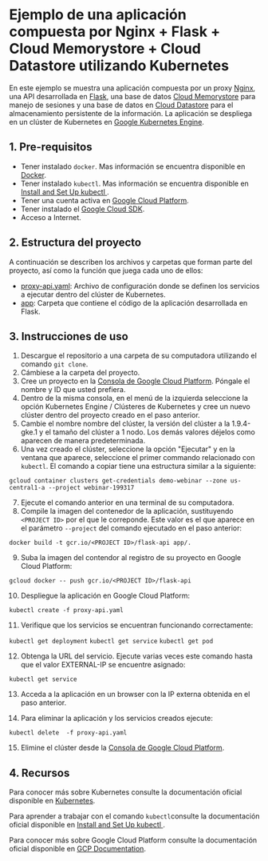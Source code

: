# Ejemplo de una aplicación compuesta por Nginx + Flask + Cloud Memorystore + Cloud Datastore utilizando Kubernetes

En este ejemplo se muestra una aplicación compuesta por un proxy [Nginx](https://nginx.org/en/), una API desarrollada en [Flask](http://flask.pocoo.org/), una base de datos [Cloud Memorystore](https://cloud.google.com/memorystore/) para manejo de sesiones y una base de datos en [Cloud Datastore](https://cloud.google.com/datastore/) para el almacenamiento persistente de la información. La aplicación se despliega en un clúster de Kubernetes en [Google Kubernetes Engine](https://cloud.google.com/kubernetes-engine/). 


## 1. Pre-requisitos

* Tener instalado `docker`. Mas información se encuentra disponible en [Docker](https://www.docker.com/community-edition).
* Tener instalado `kubectl`. Mas información se encuentra disponible en [Install and Set Up kubectl
](https://kubernetes.io/docs/tasks/tools/install-kubectl/).
* Tener una cuenta activa en [Google Cloud Platform](https://cloud.google.com/).
* Tener instalado el [Google Cloud SDK](https://cloud.google.com/sdk/).
* Acceso a Internet.


## 2. Estructura del proyecto

A continuación se describen los archivos y carpetas que forman parte del proyecto, así como la función que juega cada uno de ellos:

- [proxy-api.yaml](proxy-api.yaml): Archivo de configuración donde se definen los servicios a ejecutar dentro del clúster de Kubernetes.
- [app](app): Carpeta que contiene el código de la aplicación desarrollada en Flask.


## 3. Instrucciones de uso

1. Descargue el repositorio a una carpeta de su computadora utilizando el comando `git clone`.
2. Cámbiese a la carpeta del proyecto.
3. Cree un proyecto en la [Consola de Google Cloud Platform](https://console.cloud.google.com). Póngale el nombre y ID que usted prefiera.
4. Dentro de la misma consola, en el menú de la izquierda seleccione la opción Kubernetes Engine / Clústeres de Kubernetes  y cree un nuevo clúster dentro del proyecto creado en el paso anterior.
5. Cambie el nombre nombre del clúster, la versión del clúster a la 1.9.4-gke.1 y el tamaño del clúster a 1 nodo. Los demás valores déjelos como aparecen de manera predeterminada.
6. Una vez creado el clúster, seleccione la opción "Ejecutar" y en la ventana que aparece, seleccione el primer commando relacionado con `kubectl`. El comando a copiar tiene una estructura similar a la siguiente:

`gcloud container clusters get-credentials demo-webinar --zone us-central1-a --project webinar-199317`

7. Ejecute el comando anterior en una terminal de su computadora.
8. Compile la imagen del contenedor de la aplicación, sustituyendo `<PROJECT ID>` por el que le correponde. Este valor es el que aparece en el parámetro `--project` del comando ejecutado en el paso anterior:

`docker build -t gcr.io/<PROJECT ID>/flask-api app/.`

9. Suba la imagen del contendor al registro de su proyecto en Google Cloud Platform:

`gcloud docker -- push gcr.io/<PROJECT ID>/flask-api`

10. Despliegue la aplicación en Google Cloud Platform:

`kubectl create -f proxy-api.yaml`

11. Verifique que los servicios se encuentran funcionando correctamente:

`kubectl get deployment`
`kubectl get service`
`kubectl get pod`

12. Obtenga la URL del servicio. Ejecute varias veces este comando hasta que el valor EXTERNAL-IP se encuentre asignado:

`kubectl get service`

13. Acceda a la aplicación en un browser con la IP externa obtenida en el paso anterior.

14. Para eliminar la aplicación y los servicios creados ejecute:

`kubectl delete  -f proxy-api.yaml`

15. Elimine el clúster desde la [Consola de Google Cloud Platform](https://console.cloud.google.com).


## 4. Recursos


Para conocer más sobre Kubernetes consulte la documentación oficial disponible en  [Kubernetes](https://kubernetes.io).

Para aprender a trabajar con el comando `kubectl`consulte la documentación oficial disponible en [Install and Set Up kubectl
](
https://kubernetes.io/docs/tasks/tools/install-kubectl/).

Para conocer más sobre Google Cloud Platform consulte la documentación oficial disponible en  [GCP Documentation](https://cloud.google.com/docs/).